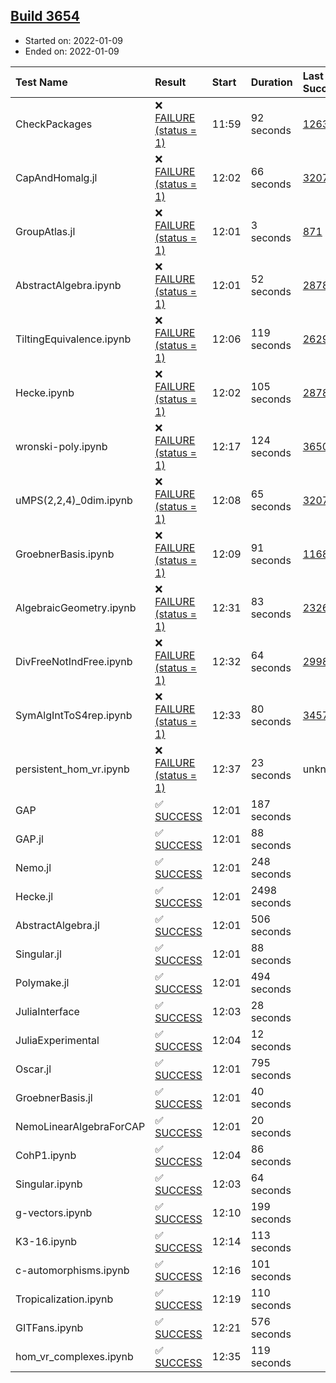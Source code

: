 ## [Build 3654](https://oscarci.mathematik.uni-kl.de/job/oscar-stable/3654/)

* Started on: 2022-01-09
* Ended on: 2022-01-09

| Test Name    | Result | Start | Duration | Last Success | First Failure |
|:-------------|:-------|:------|:---------|:-------------|:--------------|
| CheckPackages | ❌ [FAILURE (status = 1)](https://oscarci.mathematik.uni-kl.de/job/oscar-stable/3654/artifact/logs/build-3654/CheckPackages.log) | 11:59 | 92 seconds | [1263](https://oscarci.mathematik.uni-kl.de/job/oscar-stable/1263/) | [1264](https://oscarci.mathematik.uni-kl.de/job/oscar-stable/1264/) |
| CapAndHomalg.jl | ❌ [FAILURE (status = 1)](https://oscarci.mathematik.uni-kl.de/job/oscar-stable/3654/artifact/logs/build-3654/CapAndHomalg.jl.log) | 12:02 | 66 seconds | [3207](https://oscarci.mathematik.uni-kl.de/job/oscar-stable/3207/) | [3208](https://oscarci.mathematik.uni-kl.de/job/oscar-stable/3208/) |
| GroupAtlas.jl | ❌ [FAILURE (status = 1)](https://oscarci.mathematik.uni-kl.de/job/oscar-stable/3654/artifact/logs/build-3654/GroupAtlas.jl.log) | 12:01 | 3 seconds | [871](https://oscarci.mathematik.uni-kl.de/job/oscar-stable/871/) | [872](https://oscarci.mathematik.uni-kl.de/job/oscar-stable/872/) |
| AbstractAlgebra.ipynb | ❌ [FAILURE (status = 1)](https://oscarci.mathematik.uni-kl.de/job/oscar-stable/3654/artifact/logs/build-3654/AbstractAlgebra.ipynb.log) | 12:01 | 52 seconds | [2878](https://oscarci.mathematik.uni-kl.de/job/oscar-stable/2878/) | [2879](https://oscarci.mathematik.uni-kl.de/job/oscar-stable/2879/) |
| TiltingEquivalence.ipynb | ❌ [FAILURE (status = 1)](https://oscarci.mathematik.uni-kl.de/job/oscar-stable/3654/artifact/logs/build-3654/TiltingEquivalence.ipynb.log) | 12:06 | 119 seconds | [2629](https://oscarci.mathematik.uni-kl.de/job/oscar-stable/2629/) | [2630](https://oscarci.mathematik.uni-kl.de/job/oscar-stable/2630/) |
| Hecke.ipynb | ❌ [FAILURE (status = 1)](https://oscarci.mathematik.uni-kl.de/job/oscar-stable/3654/artifact/logs/build-3654/Hecke.ipynb.log) | 12:02 | 105 seconds | [2878](https://oscarci.mathematik.uni-kl.de/job/oscar-stable/2878/) | [2879](https://oscarci.mathematik.uni-kl.de/job/oscar-stable/2879/) |
| wronski-poly.ipynb | ❌ [FAILURE (status = 1)](https://oscarci.mathematik.uni-kl.de/job/oscar-stable/3654/artifact/logs/build-3654/wronski-poly.ipynb.log) | 12:17 | 124 seconds | [3650](https://oscarci.mathematik.uni-kl.de/job/oscar-stable/3650/) | [3651](https://oscarci.mathematik.uni-kl.de/job/oscar-stable/3651/) |
| uMPS(2,2,4)_0dim.ipynb | ❌ [FAILURE (status = 1)](https://oscarci.mathematik.uni-kl.de/job/oscar-stable/3654/artifact/logs/build-3654/uMPS-2-2-4-_0dim.ipynb.log) | 12:08 | 65 seconds | [3207](https://oscarci.mathematik.uni-kl.de/job/oscar-stable/3207/) | [3208](https://oscarci.mathematik.uni-kl.de/job/oscar-stable/3208/) |
| GroebnerBasis.ipynb | ❌ [FAILURE (status = 1)](https://oscarci.mathematik.uni-kl.de/job/oscar-stable/3654/artifact/logs/build-3654/GroebnerBasis.ipynb.log) | 12:09 | 91 seconds | [1168](https://oscarci.mathematik.uni-kl.de/job/oscar-stable/1168/) | [1169](https://oscarci.mathematik.uni-kl.de/job/oscar-stable/1169/) |
| AlgebraicGeometry.ipynb | ❌ [FAILURE (status = 1)](https://oscarci.mathematik.uni-kl.de/job/oscar-stable/3654/artifact/logs/build-3654/AlgebraicGeometry.ipynb.log) | 12:31 | 83 seconds | [2326](https://oscarci.mathematik.uni-kl.de/job/oscar-stable/2326/) | [2327](https://oscarci.mathematik.uni-kl.de/job/oscar-stable/2327/) |
| DivFreeNotIndFree.ipynb | ❌ [FAILURE (status = 1)](https://oscarci.mathematik.uni-kl.de/job/oscar-stable/3654/artifact/logs/build-3654/DivFreeNotIndFree.ipynb.log) | 12:32 | 64 seconds | [2998](https://oscarci.mathematik.uni-kl.de/job/oscar-stable/2998/) | [2999](https://oscarci.mathematik.uni-kl.de/job/oscar-stable/2999/) |
| SymAlgIntToS4rep.ipynb | ❌ [FAILURE (status = 1)](https://oscarci.mathematik.uni-kl.de/job/oscar-stable/3654/artifact/logs/build-3654/SymAlgIntToS4rep.ipynb.log) | 12:33 | 80 seconds | [3457](https://oscarci.mathematik.uni-kl.de/job/oscar-stable/3457/) | [3458](https://oscarci.mathematik.uni-kl.de/job/oscar-stable/3458/) |
| persistent_hom_vr.ipynb | ❌ [FAILURE (status = 1)](https://oscarci.mathematik.uni-kl.de/job/oscar-stable/3654/artifact/logs/build-3654/persistent_hom_vr.ipynb.log) | 12:37 | 23 seconds | unknown | unknown |
| GAP | ✅ [SUCCESS](https://oscarci.mathematik.uni-kl.de/job/oscar-stable/3654/artifact/logs/build-3654/GAP.log) | 12:01 | 187 seconds |  |  |
| GAP.jl | ✅ [SUCCESS](https://oscarci.mathematik.uni-kl.de/job/oscar-stable/3654/artifact/logs/build-3654/GAP.jl.log) | 12:01 | 88 seconds |  |  |
| Nemo.jl | ✅ [SUCCESS](https://oscarci.mathematik.uni-kl.de/job/oscar-stable/3654/artifact/logs/build-3654/Nemo.jl.log) | 12:01 | 248 seconds |  |  |
| Hecke.jl | ✅ [SUCCESS](https://oscarci.mathematik.uni-kl.de/job/oscar-stable/3654/artifact/logs/build-3654/Hecke.jl.log) | 12:01 | 2498 seconds |  |  |
| AbstractAlgebra.jl | ✅ [SUCCESS](https://oscarci.mathematik.uni-kl.de/job/oscar-stable/3654/artifact/logs/build-3654/AbstractAlgebra.jl.log) | 12:01 | 506 seconds |  |  |
| Singular.jl | ✅ [SUCCESS](https://oscarci.mathematik.uni-kl.de/job/oscar-stable/3654/artifact/logs/build-3654/Singular.jl.log) | 12:01 | 88 seconds |  |  |
| Polymake.jl | ✅ [SUCCESS](https://oscarci.mathematik.uni-kl.de/job/oscar-stable/3654/artifact/logs/build-3654/Polymake.jl.log) | 12:01 | 494 seconds |  |  |
| JuliaInterface | ✅ [SUCCESS](https://oscarci.mathematik.uni-kl.de/job/oscar-stable/3654/artifact/logs/build-3654/JuliaInterface.log) | 12:03 | 28 seconds |  |  |
| JuliaExperimental | ✅ [SUCCESS](https://oscarci.mathematik.uni-kl.de/job/oscar-stable/3654/artifact/logs/build-3654/JuliaExperimental.log) | 12:04 | 12 seconds |  |  |
| Oscar.jl | ✅ [SUCCESS](https://oscarci.mathematik.uni-kl.de/job/oscar-stable/3654/artifact/logs/build-3654/Oscar.jl.log) | 12:01 | 795 seconds |  |  |
| GroebnerBasis.jl | ✅ [SUCCESS](https://oscarci.mathematik.uni-kl.de/job/oscar-stable/3654/artifact/logs/build-3654/GroebnerBasis.jl.log) | 12:01 | 40 seconds |  |  |
| NemoLinearAlgebraForCAP | ✅ [SUCCESS](https://oscarci.mathematik.uni-kl.de/job/oscar-stable/3654/artifact/logs/build-3654/NemoLinearAlgebraForCAP.log) | 12:01 | 20 seconds |  |  |
| CohP1.ipynb | ✅ [SUCCESS](https://oscarci.mathematik.uni-kl.de/job/oscar-stable/3654/artifact/logs/build-3654/CohP1.ipynb.log) | 12:04 | 86 seconds |  |  |
| Singular.ipynb | ✅ [SUCCESS](https://oscarci.mathematik.uni-kl.de/job/oscar-stable/3654/artifact/logs/build-3654/Singular.ipynb.log) | 12:03 | 64 seconds |  |  |
| g-vectors.ipynb | ✅ [SUCCESS](https://oscarci.mathematik.uni-kl.de/job/oscar-stable/3654/artifact/logs/build-3654/g-vectors.ipynb.log) | 12:10 | 199 seconds |  |  |
| K3-16.ipynb | ✅ [SUCCESS](https://oscarci.mathematik.uni-kl.de/job/oscar-stable/3654/artifact/logs/build-3654/K3-16.ipynb.log) | 12:14 | 113 seconds |  |  |
| c-automorphisms.ipynb | ✅ [SUCCESS](https://oscarci.mathematik.uni-kl.de/job/oscar-stable/3654/artifact/logs/build-3654/c-automorphisms.ipynb.log) | 12:16 | 101 seconds |  |  |
| Tropicalization.ipynb | ✅ [SUCCESS](https://oscarci.mathematik.uni-kl.de/job/oscar-stable/3654/artifact/logs/build-3654/Tropicalization.ipynb.log) | 12:19 | 110 seconds |  |  |
| GITFans.ipynb | ✅ [SUCCESS](https://oscarci.mathematik.uni-kl.de/job/oscar-stable/3654/artifact/logs/build-3654/GITFans.ipynb.log) | 12:21 | 576 seconds |  |  |
| hom_vr_complexes.ipynb | ✅ [SUCCESS](https://oscarci.mathematik.uni-kl.de/job/oscar-stable/3654/artifact/logs/build-3654/hom_vr_complexes.ipynb.log) | 12:35 | 119 seconds |  |  |

